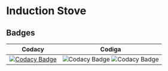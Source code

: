 # Induction Stove

## Badges
| Codacy| Codiga|
|---|---|
| [![Codacy Badge](https://app.codacy.com/project/badge/Grade/f313c376487d4d208870b2ac934477b8)](https://www.codacy.com/gh/RajeshwariNavalur/M2-EmbSys/dashboard?utm_source=github.com&amp;utm_medium=referral&amp;utm_content=RajeshwariNavalur/M2-EmbSys&amp;utm_campaign=Badge_Grade)|  ![Codacy Badge](https://api.codiga.io/project/31782/score/svg)  ![Codacy Badge](https://api.codiga.io/project/31782/status/svg)|